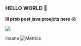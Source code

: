 ### HELLO WORLD 👋

**ill prob post java proejcts here** 😱

![](https://komarev.com/ghpvc/?username=SplashAni&color=blue)

insane
![Metrics](https://github-readme-stats.vercel.app/api?username=SplashAni&show_icons=true&theme=tokyonight)
